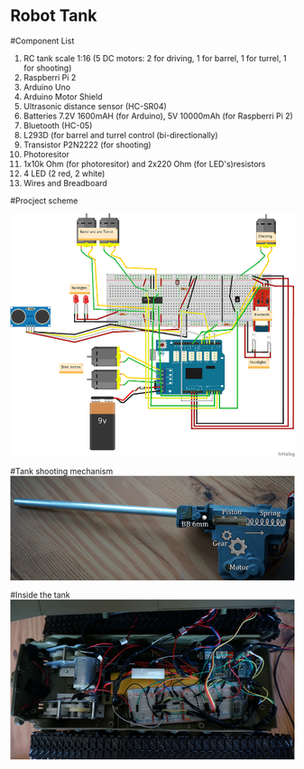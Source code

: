 # Robot Tank

#Component List

1. RC tank scale 1:16 (5 DC motors: 2 for driving, 1 for barrel, 1 for turrel, 1 for shooting)
2. Raspberri Pi 2
3. Arduino Uno
4. Arduino Motor Shield
5. Ultrasonic distance sensor (HC-SR04)
6. Batteries 7.2V 1600mAH (for Arduino), 5V 10000mAh (for Raspberri Pi 2)
7. Bluetooth (HC-05)
8. L293D (for barrel and turrel control (bi-directionally)
9. Transistor P2N2222 (for shooting)
10. Photoresitor
11. 1x10k Ohm (for photoresitor) and 2x220 Ohm (for LED's)resistors
12. 4 LED (2 red, 2 white)
13. Wires and Breadboard

#Procject scheme

![alt tag](https://github.com/Bum1s/Robot-Tank/blob/master/images/robot_scheme.png)

#Tank shooting mechanism
![alt tag](https://github.com/Bum1s/Robot-Tank/blob/master/images/shoot_model.jpg)

#Inside the tank
![alt tag](https://github.com/Bum1s/Robot-Tank/blob/master/images/tank_inside.JPG)
